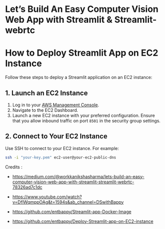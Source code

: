 
# Let’s Build An Easy Computer Vision Web App with Streamlit & Streamlit-webrtc


# How to Deploy Streamlit App on EC2 Instance

Follow these steps to deploy a Streamlit application on an EC2 instance:

## 1. Launch an EC2 Instance

1. Log in to your [AWS Management Console](https://aws.amazon.com/console/).
2. Navigate to the EC2 Dashboard.
3. Launch a new EC2 instance with your preferred configuration. Ensure that you allow inbound traffic on port `8501` in the security group settings.

## 2. Connect to Your EC2 Instance

Use SSH to connect to your EC2 instance. For example:

```bash
ssh -i "your-key.pem" ec2-user@your-ec2-public-dns
```

Credits : 

- https://medium.com/@workkanikshasharma/lets-build-an-easy-computer-vision-web-app-with-streamlit-streamlit-webrtc-78326ad7c1dc

- https://www.youtube.com/watch?v=DflWqmppOAg&t=1594s&ab_channel=DSwithBappy

- https://github.com/entbappy/Streamlit-app-Docker-Image
- https://github.com/entbappy/Deploy-Streamlit-app-on-EC2-instance
